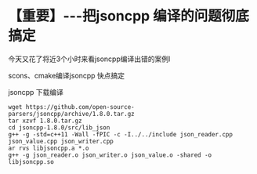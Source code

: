 # 【重要】---把jsoncpp 编译的问题彻底搞定

今天又花了将近3个小时来看jsoncpp编译出错的案例l

scons、cmake编译jsoncpp 快点搞定

jsoncpp 下载编译

```
wget https://github.com/open-source-parsers/jsoncpp/archive/1.8.0.tar.gz
tar xzvf 1.8.0.tar.gz
cd jsoncpp-1.8.0/src/lib_json
g++ -g -std=c++11 -Wall -fPIC -c -I../../include json_reader.cpp json_value.cpp json_writer.cpp
ar rvs libjsoncpp.a *.o
g++ -g json_reader.o json_writer.o json_value.o -shared -o libjsoncpp.so
```
